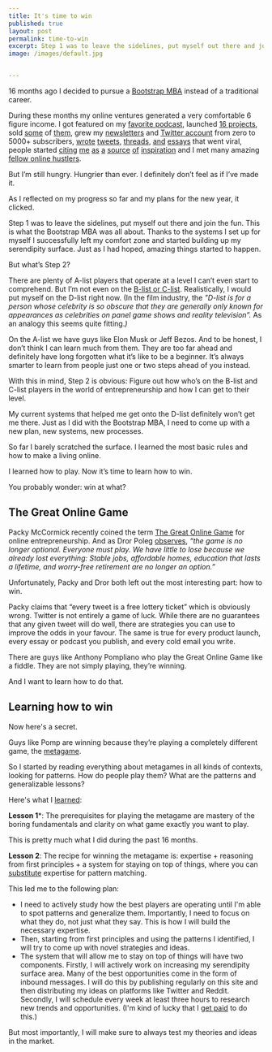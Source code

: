 ```yaml
---
title: It's time to win
published: true
layout: post
permalink: time-to-win
excerpt: Step 1 was to leave the sidelines, put myself out there and join the fun. But what’s Step 2?
image: /images/default.jpg


---
```



16 months ago I decided to pursue a [Bootstrap MBA](https://jakobgreenfeld.com/mba) instead of a traditional career. 

During these months my online ventures generated a very comfortable 6 figure income. I got featured on my [favorite podcast](https://twitter.com/jakobgreenfeld/status/1331686138059382799), launched [16 projects](https://www.producthunt.com/@jakob_greenfeld/made), sold [some](https://twitter.com/jakobgreenfeld/status/1363879975242334212) of [them](https://twitter.com/jakobgreenfeld/status/1415672518438838279), grew my [newsletters](http://opportunities.so) and [Twitter account](https://twitter.com/jakobgreenfeld) from zero to 5000+ subscribers, [wrote](https://twitter.com/jakobgreenfeld/status/1379745701329002496) [tweets](https://twitter.com/jakobgreenfeld/status/1379769108191928322), [threads](https://twitter.com/jakobgreenfeld/status/1397222930786963466), [and](https://news.ycombinator.com/item?id=25856257) [essays](https://news.ycombinator.com/item?id=26301030) that went viral, people started [citing](https://www.indiehackers.com/product/theseolabs) [me](https://twitter.com/harishkgarg/status/1343912344020119553) [as](https://twitter.com/faborio/status/1349331654997893123) [a](https://twitter.com/gjsequeira/status/1347230686873321472) [source](https://twitter.com/TalktoHenryJ/status/1347782372608061446) [of](https://twitter.com/coreymaass/status/1471484894714994691) [inspiration](https://twitter.com/jakobgreenfeld/status/1343123260087656448) and I met many amazing [fellow online hustlers](https://twitter.com/jakobgreenfeld/status/1327316570897571846). 

But I’m still hungry. Hungrier than ever. I definitely don’t feel as if I’ve made it. 

As I reflected on my progress so far and my plans for the new year, it clicked. 

Step 1 was to leave the sidelines, put myself out there and join the fun. This is what the Bootstrap MBA was all about. Thanks to the systems I set up for myself I successfully left my comfort zone and started building up my serendipity surface. Just as I had hoped, amazing things started to happen.

But what’s Step 2? 

There are plenty of A-list players that operate at a level I can’t even start to comprehend. But I’m not even on the [B-list or C-list](https://en.wikipedia.org/wiki/A-list). Realistically, I would put myself on the D-list right now. (In the film industry, the *"D-list is for a person whose celebrity is so obscure that they are generally only known for appearances as celebrities on panel game shows and reality television”.* As an analogy this seems quite fitting.*)*

On the A-list we have guys like Elon Musk or Jeff Bezos. And to be honest, I don’t think I can learn much from them. They are too far ahead and definitely have long forgotten what it’s like to be a beginner. It’s always smarter to learn from people just one or two steps ahead of you instead.

With this in mind, Step 2 is obvious: Figure out how who’s on the B-list and C-list players in the world of entrepreneurship and how I can get to their level.

My current systems that helped me get onto the D-list definitely won’t get me there. Just as I did with the Bootstrap MBA, I need to come up with a new plan, new systems, new processes. 

So far I barely scratched the surface. I learned the most basic rules and how to make a living online. 

I learned how to play. Now it’s time to learn how to win.

You probably wonder: win at what?

## The Great Online Game

Packy McCormick recently coined the term [The Great Online Game](https://www.notboring.co/p/the-great-online-game) for online entrepreneurship. And as Dror Poleg [observes](https://www.drorpoleg.com/no-floor-no-ceiling/), *“the game is no longer optional. Everyone must play. We have little to lose because we already lost everything: Stable jobs, affordable homes, education that lasts a lifetime, and worry-free retirement are no longer an option.”*

Unfortunately, Packy and Dror both left out the most interesting part: how to win.

Packy claims that “every tweet is a free lottery ticket” which is obviously wrong. Twitter is not entirely a game of luck. While there are no guarantees that any given tweet will do well, there are strategies you can use to improve the odds in your favour.  The same is true for every product launch, every essay or podcast you publish, and every cold email you write.

There are guys like Anthony Pompliano who play the Great Online Game like a fiddle. They are not simply playing, they’re winning. 

And I want to learn how to do that. 

## Learning how to win

Now here's a secret.

Guys like Pomp are winning because they’re playing a completely different game, the [metagame](https://commoncog.com/blog/to-get-good-go-after-the-metagame/).

So I started by reading everything about metagames in all kinds of contexts, looking for patterns. How do people play them? What are the patterns and generalizable lessons?

Here's what I [learned](/metagame):

**Lesson 1***: The prerequisites for playing the metagame are mastery of the boring fundamentals and clarity on what game exactly you want to play.

This is pretty much what I did during the past 16 months. 

**Lesson 2**: The recipe for winning the metagame is: expertise + reasoning from first principles + a system for staying on top of things, where you can [substitute](https://commoncog.com/blog/expertise-is-just-pattern-matching/) expertise for pattern matching.

This led me to the following plan:

* I need to actively study how the best players are operating until I'm able to spot patterns and generalize them. Importantly, I need to focus on what they do, not just what they say. This is how I will build the necessary expertise.
* Then, starting from first principles and using the patterns I identified, I will try to come up with novel strategies and ideas.
* The system that will allow me to stay on top of things will have two components. Firstly, I will actively work on increasing my serendipity surface area. Many of the best opportunities come in the form of inbound messages. I will do this by publishing regularly on this site and then distributing my ideas on platforms like Twitter and Reddit. Secondly, I will schedule every week at least three hours to research new trends and opportunities. (I'm kind of lucky that I [get paid](https://opportunities.so) to do this.)

But most importantly, I will make sure to always test my theories and ideas in the market. 


